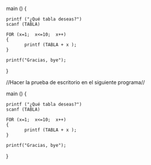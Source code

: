 main ()
{

    printf ("¿Qué tabla deseas?")
    scanf (TABLA)

    FOR (x=1;  x<=10;  x++)
    {
           printf (TABLA + x );
    }

    printf("Gracias, bye");
}

//Hacer la prueba de escritorio en el siguiente programa//

main ()
{

    printf ("¿Qué tabla deseas?")
    scanf (TABLA)

    FOR (x=1;  x<=10;  x++)
    {
           printf (TABLA + x );
    }

    printf("Gracias, bye");
}

